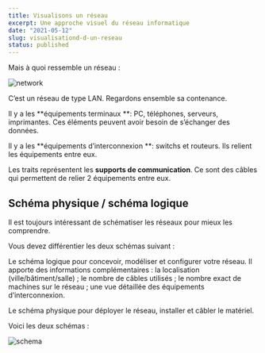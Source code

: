 ```yaml
---
title: Visualisons un réseau
excerpt: Une approche visuel du réseau informatique
date: "2021-05-12"
slug: visualisationd-d-un-reseau
status: published
---
```


Mais à quoi ressemble un réseau :

![network](network.png)

C’est un réseau de type LAN. Regardons ensemble sa contenance.

Il y a les **équipements terminaux **: PC, téléphones, serveurs, imprimantes. Ces éléments peuvent avoir besoin de s’échanger des données.

Il y a les **équipements d’interconnexion **: switchs et routeurs. Ils relient les équipements entre eux.

Les traits représentent les **supports de communication**. Ce sont des câbles qui permettent de relier 2 équipements entre eux.

## Schéma physique / schéma logique

Il est toujours intéressant de schématiser les réseaux pour mieux les comprendre.

Vous devez différentier les deux schémas suivant :

Le schéma logique pour concevoir, modéliser et configurer votre réseau. Il apporte des informations complémentaires : la localisation (ville/bâtiment/salle) ; le nombre de câbles utilisés ; le nombre exact de machines sur le réseau ; une vue détaillée des équipements d’interconnexion.

Le schéma physique pour déployer le réseau, installer et câbler le matériel.

Voici les deux schémas :

![schema](schema.png)
